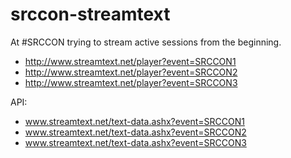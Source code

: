 srccon-streamtext
=================

At #SRCCON trying to stream active sessions from the beginning.

- http://www.streamtext.net/player?event=SRCCON1
- http://www.streamtext.net/player?event=SRCCON2
- http://www.streamtext.net/player?event=SRCCON3

API:

- www.streamtext.net/text-data.ashx?event=SRCCON1
- www.streamtext.net/text-data.ashx?event=SRCCON2
- www.streamtext.net/text-data.ashx?event=SRCCON3
